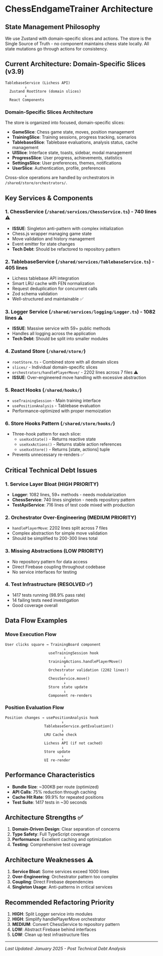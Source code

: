 # ChessEndgameTrainer Architecture

## State Management Philosophy

We use Zustand with domain-specific slices and actions. The store is the Single Source of Truth - no component maintains chess state locally. All state mutations go through actions for consistency.

## Current Architecture: Domain-Specific Slices (v3.9)

```
TablebaseService (Lichess API)
         ↓
  Zustand RootStore (domain slices)
         ↓
  React Components
```

### Domain-Specific Slices Architecture

The store is organized into focused, domain-specific slices:

- **GameSlice**: Chess game state, moves, position management
- **TrainingSlice**: Training sessions, progress tracking, scenarios
- **TablebaseSlice**: Tablebase evaluations, analysis status, cache management
- **UISlice**: Interface state, toasts, sidebar, modal management
- **ProgressSlice**: User progress, achievements, statistics
- **SettingsSlice**: User preferences, themes, notifications
- **UserSlice**: Authentication, profile, preferences

Cross-slice operations are handled by orchestrators in `/shared/store/orchestrators/`.

## Key Services & Components

### 1. **ChessService** (`/shared/services/ChessService.ts`) - 740 lines ⚠️

- **ISSUE**: Singleton anti-pattern with complex initialization
- Chess.js wrapper managing game state
- Move validation and history management
- Event emitter for state changes
- **Tech Debt**: Should be refactored to repository pattern

### 2. **TablebaseService** (`/shared/services/TablebaseService.ts`) - 405 lines

- Lichess tablebase API integration
- Smart LRU cache with FEN normalization
- Request deduplication for concurrent calls
- Zod schema validation
- Well-structured and maintainable ✅

### 3. **Logger Service** (`/shared/services/logging/Logger.ts`) - 1082 lines ⚠️

- **ISSUE**: Massive service with 59+ public methods
- Handles all logging across the application
- **Tech Debt**: Should be split into smaller modules

### 4. **Zustand Store** (`/shared/store/`)

- `rootStore.ts` - Combined store with all domain slices
- `slices/` - Individual domain-specific slices
- `orchestrators/handlePlayerMove/` - 2202 lines across 7 files ⚠️
- **ISSUE**: Over-engineered move handling with excessive abstraction

### 5. **React Hooks** (`/shared/hooks/`)

- `useTrainingSession` - Main training interface
- `usePositionAnalysis` - Tablebase evaluation
- Performance-optimized with proper memoization

### 6. **Store Hooks Pattern** (`/shared/store/hooks/`)

- Three-hook pattern for each slice:
  - `useXxxState()` - Returns reactive state
  - `useXxxActions()` - Returns stable action references
  - `useXxxStore()` - Returns [state, actions] tuple
- Prevents unnecessary re-renders ✅

## Critical Technical Debt Issues

### 1. **Service Layer Bloat** (HIGH PRIORITY)

- **Logger**: 1082 lines, 59+ methods - needs modularization
- **ChessService**: 740 lines singleton - needs repository pattern
- **TestApiService**: 716 lines of test code mixed with production

### 2. **Orchestrator Over-Engineering** (MEDIUM PRIORITY)

- `handlePlayerMove`: 2202 lines split across 7 files
- Complex abstraction for simple move validation
- Should be simplified to 200-300 lines total

### 3. **Missing Abstractions** (LOW PRIORITY)

- No repository pattern for data access
- Direct Firebase coupling throughout codebase
- No service interfaces for testing

### 4. **Test Infrastructure** (RESOLVED ✅)

- 1417 tests running (98.9% pass rate)
- 14 failing tests need investigation
- Good coverage overall

## Data Flow Examples

### Move Execution Flow

```
User clicks square → TrainingBoard component
                           ↓
                    useTrainingSession hook
                           ↓
                    trainingActions.handlePlayerMove()
                           ↓
                    Orchestrator validation (2202 lines!)
                           ↓
                    ChessService.move()
                           ↓
                    Store state update
                           ↓
                    Component re-renders
```

### Position Evaluation Flow

```
Position changes → usePositionAnalysis hook
                          ↓
                  TablebaseService.getEvaluation()
                          ↓
                  LRU Cache check
                          ↓
                  Lichess API (if not cached)
                          ↓
                  Store update
                          ↓
                  UI re-render
```

## Performance Characteristics

- **Bundle Size**: ~300KB per route (optimized)
- **API Calls**: 75% reduction through caching
- **Cache Hit Rate**: 99.9% for repeated positions
- **Test Suite**: 1417 tests in ~30 seconds

## Architecture Strengths ✅

1. **Domain-Driven Design**: Clear separation of concerns
2. **Type Safety**: Full TypeScript coverage
3. **Performance**: Excellent caching and optimization
4. **Testing**: Comprehensive test coverage

## Architecture Weaknesses ⚠️

1. **Service Bloat**: Some services exceed 1000 lines
2. **Over-Engineering**: Orchestrator pattern too complex
3. **Coupling**: Direct Firebase dependencies
4. **Singleton Usage**: Anti-patterns in critical services

## Recommended Refactoring Priority

1. **HIGH**: Split Logger service into modules
2. **HIGH**: Simplify handlePlayerMove orchestrator
3. **MEDIUM**: Convert ChessService to repository pattern
4. **LOW**: Abstract Firebase behind interfaces
5. **LOW**: Clean up test infrastructure files

---

_Last Updated: January 2025 - Post Technical Debt Analysis_
